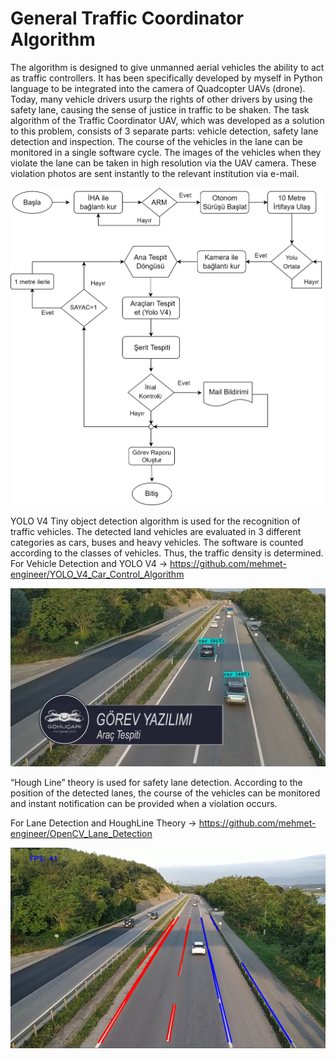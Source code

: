 # General Traffic Coordinator Algorithm

The algorithm is designed to give unmanned aerial vehicles the ability to act as traffic controllers. It has been specifically developed by myself in Python language to be integrated into the camera of Quadcopter UAVs (drone). Today, many vehicle drivers usurp the rights of other drivers by using the safety lane, causing the sense of justice in traffic to be shaken. The task algorithm of the Traffic Coordinator UAV, which was developed as a solution to this problem, consists of 3 separate parts: vehicle detection, safety lane detection and inspection. The course of the vehicles in the lane can be monitored in a single software cycle. The images of the vehicles when they violate the lane can be taken in high resolution via the UAV camera. These violation photos are sent instantly to the relevant institution via e-mail.

![resim](https://github.com/mehmet-engineer/General_Traffic_Coordinator_Algorithm/blob/master/algoritma.png)


YOLO V4 Tiny object detection algorithm is used for the recognition of traffic vehicles. The detected land vehicles are evaluated in 3 different categories as cars, buses and heavy vehicles. The software is counted according to the classes of vehicles. Thus, the traffic density is determined.
For Vehicle Detection and YOLO V4 -> https://github.com/mehmet-engineer/YOLO_V4_Car_Control_Algorithm

![resim](https://github.com/mehmet-engineer/General_Traffic_Coordinator_Algorithm/blob/master/arac_tespit.png)


“Hough Line” theory is used for safety lane detection. According to the position of the detected lanes, the course of the vehicles can be monitored and instant notification can be provided when a violation occurs.

For Lane Detection and HoughLine Theory -> https://github.com/mehmet-engineer/OpenCV_Lane_Detection

![resim](https://github.com/mehmet-engineer/General_Traffic_Coordinator_Algorithm/blob/master/serit.png)

